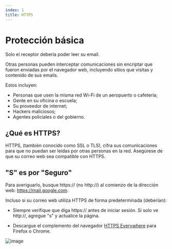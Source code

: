 ```yaml
---
index: 1
title: HTTPS
---
```

# Protección básica

Solo el receptor debería poder leer su email.

Otras personas pueden interceptar comunicaciones sin encriptar que fueron enviadas por el navegador web, incluyendo sitios que visitas y contenido de sus emails.

Estos incluyen:

*   Personas que usen la misma red Wi-Fi de un aeropuerto o cafetería;
*   Gente en su oficina o escuela;
*   Su proveedor de internet;
*   Hackers maliciosos;
*   Agentes policiales o del gobierno.

## ¿Qué es HTTPS?

HTTPS, (también conocido como SSL o TLS), cifra sus comunicaciones para que no puedan ser leídas por otras personas en la red. Asegúrese de que su correo web sea compatible con HTTPS.

## "S" es por "Seguro"

Para averiguarlo, busque https:// (no http://) al comienzo de la dirección web: https://mail.google.com.

Incluso si su correo web utiliza HTTPS de forma predeterminada (deberían):

*   Siempre verifique que diga https:// antes de iniciar sesión. Si solo ve http://, agregue "s" y actualice la página.

*   Descargue el complemento del navegador [HTTPS Everywhere](https://www.eff.org/https-everywhere) para Firefox o Chrome.

![image](email1.png)
